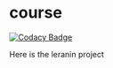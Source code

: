 # course

[![Codacy Badge](https://api.codacy.com/project/badge/Grade/0f36e141f2a84a8b91d11cfd453ad676)](https://app.codacy.com/app/vmeaning/Course?utm_source=github.com&utm_medium=referral&utm_content=vmeaning/course&utm_campaign=Badge_Grade_Settings)

Here is the leranin project
